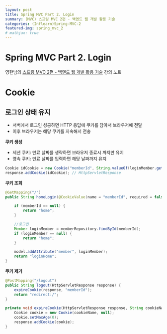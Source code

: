 ```yaml
---
layout: post
title: Spring MVC Part 2. Login
summary: (MVC) 스프링 MVC 2편 - 백엔드 웹 개발 활용 기술
categories: (Inflearn)Spring-MVC-2
featured-img: spring_mvc_2
# mathjax: true
---
```


# Spring MVC Part 2. Login

영한님의 [스프링 MVC 2편 - 백엔드 웹 개발 활용 기술](https://www.inflearn.com/course/%EC%8A%A4%ED%94%84%EB%A7%81-mvc-2/) 강의 노트

# Cookie

## 로그인 상태 유지

- 서버에서 로그인 성공하면 HTTP 응답에 쿠키를 담아서 브라우저에 전달
- 이후 브라우저는 해당 쿠키를 지속해서 전송

**쿠키 생성**

- 세션 쿠키: 만료 날짜를 생략하면 브라우저 종료시 까지만 유지
- 영속 쿠키: 만료 날짜를 입력하면 해당 날짜까지 유지

```java
Cookie idCookie = new Cookie("memberId", String.valueOf(loginMember.getId()));
response.addCookie(idCookie); // HttpServletResponse
```

**쿠키 조회**

```java
@GetMapping("/")
public String homeLogin(@CookieValue(name = "memberId", required = false) Long memberId, Model model) {

    if (memberId == null) {
        return "home";
    }

    //로그인
    Member loginMember = memberRepository.findById(memberId);
    if (loginMember == null) {
        return "home";
    }

    model.addAttribute("member", loginMember);
    return "loginHome";
}
```

**쿠키 제거**

```java
@PostMapping("/logout")
public String logout(HttpServletResponse response) {
    expireCookie(response, "memberId");
    return "redirect:/";
}

private void expireCookie(HttpServletResponse response, String cookieName) {
    Cookie cookie = new Cookie(cookieName, null);
    cookie.setMaxAge(0);
    response.addCookie(cookie);
}
```